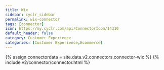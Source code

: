 ```yaml
---
title: Wix
sidebar: cyclr_sidebar
permalink: wix-connector
tags: [connector]
icon: https://my.cyclr.com/api/ConnectorIcon/14310
default_header: false
category: Customer Experience
categories: [Customer Experience,Ecommerce]
---
```

{% assign connectordata = site.data.v2.connectors.connector-wix %}
{% include v2/connector/connector.html %}	
